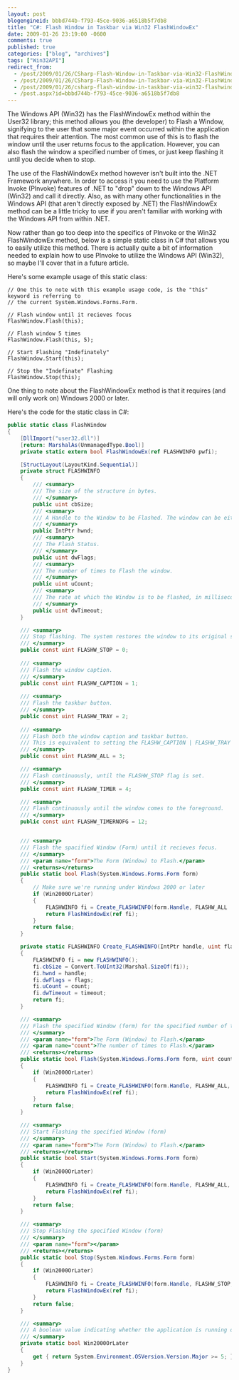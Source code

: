 ```yaml
---
layout: post
blogengineid: bbbd744b-f793-45ce-9036-a6518b5f7db8
title: "C#: Flash Window in Taskbar via Win32 FlashWindowEx"
date: 2009-01-26 23:19:00 -0600
comments: true
published: true
categories: ["blog", "archives"]
tags: ["Win32API"]
redirect_from: 
  - /post/2009/01/26/CSharp-Flash-Window-in-Taskbar-via-Win32-FlashWindowEx.aspx
  - /post/2009/01/26/CSharp-Flash-Window-in-Taskbar-via-Win32-FlashWindowEx
  - /post/2009/01/26/csharp-flash-window-in-taskbar-via-win32-flashwindowex
  - /post.aspx?id=bbbd744b-f793-45ce-9036-a6518b5f7db8
---
```

<!-- more -->

The Windows API (Win32) has the FlashWindowEx method within the User32 library; this method allows you (the developer) to Flash a Window, signifying to the user that some major event occurred within the application that requires their attention. The most common use of this is to flash the window until the user returns focus to the application. However, you can also flash the window a specified number of times, or just keep flashing it until you decide when to stop.

The use of the FlashWindowEx method however isn't built into the .NET Framework anywhere. In order to access it you need to use the Platform Invoke (PInvoke) features of .NET to "drop" down to the Windows API (Win32) and call it directly. Also, as with many other functionalities in the Windows API (that aren't directly exposed by .NET) the FlashWindowEx method can be a little tricky to use if you aren't familiar with working with the Windows API from within .NET.

Now rather than go too deep into the specifics of PInvoke or the Win32 FlashWindowEx method, below is a simple static class in C# that allows you to easily utilize this method. There is actually quite a bit of information needed to explain how to use PInvoke to utilize the Windows API (Win32), so maybe I'll cover that in a future article.

Here's some example usage of this static class:

```CSharp
// One this to note with this example usage code, is the "this" keyword is referring to
// the current System.Windows.Forms.Form.

// Flash window until it recieves focus
FlashWindow.Flash(this);

// Flash window 5 times
FlashWindow.Flash(this, 5);

// Start Flashing "Indefinately"
FlashWindow.Start(this);

// Stop the "Indefinate" Flashing
FlashWindow.Stop(this);
```

One thing to note about the FlashWindowEx method is that it requires (and will only work on) Windows 2000 or later.

Here's the code for the static class in C#:

```csharp
public static class FlashWindow
{
    [DllImport("user32.dll")]
    [return: MarshalAs(UnmanagedType.Bool)]
    private static extern bool FlashWindowEx(ref FLASHWINFO pwfi);

    [StructLayout(LayoutKind.Sequential)]
    private struct FLASHWINFO
    {
        /// <summary>
        /// The size of the structure in bytes.
        /// </summary>
        public uint cbSize;
        /// <summary>
        /// A Handle to the Window to be Flashed. The window can be either opened or minimized.
        /// </summary>
        public IntPtr hwnd;
        /// <summary>
        /// The Flash Status.
        /// </summary>
        public uint dwFlags;
        /// <summary>
        /// The number of times to Flash the window.
        /// </summary>
        public uint uCount;
        /// <summary>
        /// The rate at which the Window is to be flashed, in milliseconds. If Zero, the function uses the default cursor blink rate.
        /// </summary>
        public uint dwTimeout;
    }

    /// <summary>
    /// Stop flashing. The system restores the window to its original stae.
    /// </summary>
    public const uint FLASHW_STOP = 0;
   
    /// <summary>
    /// Flash the window caption.
    /// </summary>
    public const uint FLASHW_CAPTION = 1;
   
    /// <summary>
    /// Flash the taskbar button.
    /// </summary>
    public const uint FLASHW_TRAY = 2;
   
    /// <summary>
    /// Flash both the window caption and taskbar button.
    /// This is equivalent to setting the FLASHW_CAPTION | FLASHW_TRAY flags.
    /// </summary>
    public const uint FLASHW_ALL = 3;

    /// <summary>
    /// Flash continuously, until the FLASHW_STOP flag is set.
    /// </summary>
    public const uint FLASHW_TIMER = 4;

    /// <summary>
    /// Flash continuously until the window comes to the foreground.
    /// </summary>
    public const uint FLASHW_TIMERNOFG = 12;


    /// <summary>
    /// Flash the spacified Window (Form) until it recieves focus.
    /// </summary>
    /// <param name="form">The Form (Window) to Flash.</param>
    /// <returns></returns>
    public static bool Flash(System.Windows.Forms.Form form)
    {
        // Make sure we're running under Windows 2000 or later
        if (Win2000OrLater)
        {
            FLASHWINFO fi = Create_FLASHWINFO(form.Handle, FLASHW_ALL | FLASHW_TIMERNOFG, uint.MaxValue, 0);
            return FlashWindowEx(ref fi);
        }
        return false;
    }

    private static FLASHWINFO Create_FLASHWINFO(IntPtr handle, uint flags, uint count, uint timeout)
    {
        FLASHWINFO fi = new FLASHWINFO();
        fi.cbSize = Convert.ToUInt32(Marshal.SizeOf(fi));
        fi.hwnd = handle;
        fi.dwFlags = flags;
        fi.uCount = count;
        fi.dwTimeout = timeout;
        return fi;
    }

    /// <summary>
    /// Flash the specified Window (form) for the specified number of times
    /// </summary>
    /// <param name="form">The Form (Window) to Flash.</param>
    /// <param name="count">The number of times to Flash.</param>
    /// <returns></returns>
    public static bool Flash(System.Windows.Forms.Form form, uint count)
    {
        if (Win2000OrLater)
        {
            FLASHWINFO fi = Create_FLASHWINFO(form.Handle, FLASHW_ALL, count, 0);
            return FlashWindowEx(ref fi);
        }
        return false;
    }

    /// <summary>
    /// Start Flashing the specified Window (form)
    /// </summary>
    /// <param name="form">The Form (Window) to Flash.</param>
    /// <returns></returns>
    public static bool Start(System.Windows.Forms.Form form)
    {
        if (Win2000OrLater)
        {
            FLASHWINFO fi = Create_FLASHWINFO(form.Handle, FLASHW_ALL, uint.MaxValue, 0);
            return FlashWindowEx(ref fi);
        }
        return false;
    }

    /// <summary>
    /// Stop Flashing the specified Window (form)
    /// </summary>
    /// <param name="form"></param>
    /// <returns></returns>
    public static bool Stop(System.Windows.Forms.Form form)
    {
        if (Win2000OrLater)
        {
            FLASHWINFO fi = Create_FLASHWINFO(form.Handle, FLASHW_STOP, uint.MaxValue, 0);
            return FlashWindowEx(ref fi);
        }
        return false;
    }

    /// <summary>
    /// A boolean value indicating whether the application is running on Windows 2000 or later.
    /// </summary>
    private static bool Win2000OrLater
    {
        get { return System.Environment.OSVersion.Version.Major >= 5; }
    }
}
```
